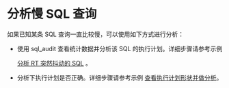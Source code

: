 分析慢 SQL 查询 
===============================



如果已知某条 SQL 查询一直比较慢，可以使用如下方式进行分析：

* 使用 sql_audit 查看统计数据并分析该 SQL 的执行计划。详细步骤请参考示例

  [分析 RT 突然抖动的 SQL]() 。
  

* 分析下执行计划是否正确。详细步骤请参考示例 [查看执行计划形状并做分析]()。

  



